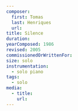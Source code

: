 ```yaml
---
composer:
  first: Tomas
  last: Henriques
  url:
title: Silence
duration:
yearComposed: 1986
revised: 2005
commissionedOrWrittenFor:
size: solo
instrumentation:
  - solo piano
tags:
  - solo
media:
  - title:
    url:
---
```

